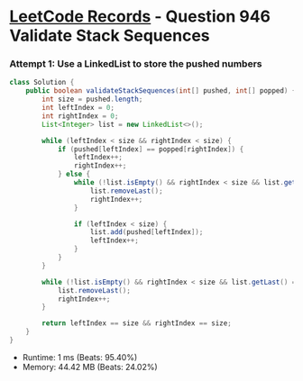 # [LeetCode Records](../../README.md) - Question 946 Validate Stack Sequences

### Attempt 1: Use a LinkedList to store the pushed numbers
```java
class Solution {
    public boolean validateStackSequences(int[] pushed, int[] popped) {
        int size = pushed.length;
        int leftIndex = 0;
        int rightIndex = 0;
        List<Integer> list = new LinkedList<>();

        while (leftIndex < size && rightIndex < size) {
            if (pushed[leftIndex] == popped[rightIndex]) {
                leftIndex++;
                rightIndex++;
            } else {
                while (!list.isEmpty() && rightIndex < size && list.getLast() == popped[rightIndex]) {
                    list.removeLast();
                    rightIndex++;
                }

                if (leftIndex < size) {
                    list.add(pushed[leftIndex]);
                    leftIndex++;
                }
            }
        }

        while (!list.isEmpty() && rightIndex < size && list.getLast() == popped[rightIndex]) {
            list.removeLast();
            rightIndex++;
        }

        return leftIndex == size && rightIndex == size;
    }
}
```
- Runtime: 1 ms (Beats: 95.40%)
- Memory: 44.42 MB (Beats: 24.02%)

<br>
